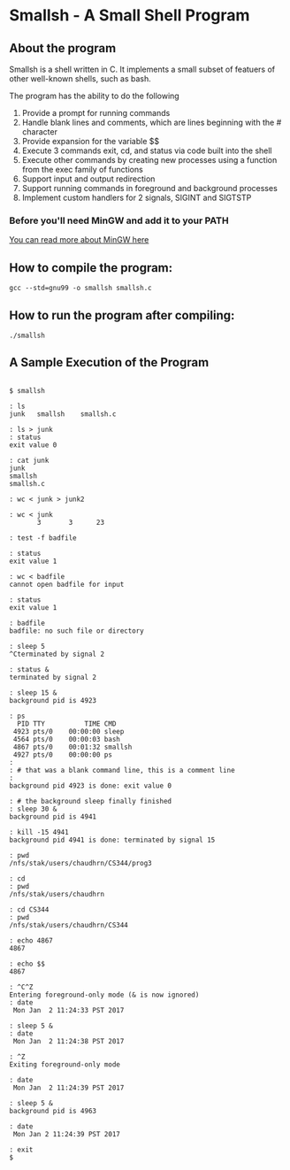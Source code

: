 # Smallsh - A Small Shell Program

## About the program

Smallsh is a shell written in C. It implements a small subset of featuers of other well-known shells, such as bash.

The program has the ability to do the following

1. Provide a prompt for running commands
2. Handle blank lines and comments, which are lines beginning with the # character
3. Provide expansion for the variable $$
4. Execute 3 commands exit, cd, and status via code built into the shell
5. Execute other commands by creating new processes using a function from the exec family of functions
6. Support input and output redirection
7. Support running commands in foreground and background processes
8. Implement custom handlers for 2 signals, SIGINT and SIGTSTP


### Before you'll need MinGW and add it to your PATH
[You can read more about MinGW here](https://sourceforge.net/projects/mingw/)

## How to compile the program:

```
gcc --std=gnu99 -o smallsh smallsh.c
```

## How to run the program after compiling:
  
```
./smallsh
```

## A Sample Execution of the Program

```

$ smallsh

: ls
junk   smallsh    smallsh.c

: ls > junk
: status
exit value 0

: cat junk
junk
smallsh
smallsh.c

: wc < junk > junk2

: wc < junk
       3       3      23
       
: test -f badfile

: status
exit value 1

: wc < badfile
cannot open badfile for input

: status
exit value 1

: badfile
badfile: no such file or directory

: sleep 5
^Cterminated by signal 2

: status &
terminated by signal 2

: sleep 15 &
background pid is 4923

: ps
  PID TTY          TIME CMD
 4923 pts/0    00:00:00 sleep
 4564 pts/0    00:00:03 bash
 4867 pts/0    00:01:32 smallsh
 4927 pts/0    00:00:00 ps
:
: # that was a blank command line, this is a comment line
:
background pid 4923 is done: exit value 0

: # the background sleep finally finished
: sleep 30 &
background pid is 4941

: kill -15 4941
background pid 4941 is done: terminated by signal 15

: pwd
/nfs/stak/users/chaudhrn/CS344/prog3

: cd
: pwd
/nfs/stak/users/chaudhrn

: cd CS344
: pwd
/nfs/stak/users/chaudhrn/CS344

: echo 4867
4867

: echo $$
4867

: ^C^Z
Entering foreground-only mode (& is now ignored)
: date
 Mon Jan  2 11:24:33 PST 2017
 
: sleep 5 &
: date
 Mon Jan  2 11:24:38 PST 2017
 
: ^Z
Exiting foreground-only mode

: date
 Mon Jan  2 11:24:39 PST 2017
 
: sleep 5 &
background pid is 4963

: date
 Mon Jan 2 11:24:39 PST 2017
 
: exit
$
```
